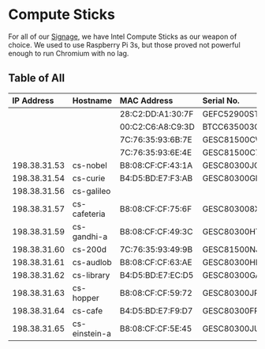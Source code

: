 # Compute Sticks

For all of our [Signage](../services/signage/README.md), we have Intel Compute Sticks as our weapon of choice. We used to use Raspberry Pi 3s, but those proved not powerful enough to run Chromium with no lag.

## Table of All

| IP Address | Hostname | MAC Address | Serial No. |
| :--------- | :------- | :---------- | :--------- |
| *<none>*   | *<none>* | 28:C2:DD:A1:30:7F | GEFC52900STQ |
| *<none>*   | *<none>* | 00:C2:C6:A8:C9:3D | BTCC635003C5 |
| *<none>*   | *<none>* | 7C:76:35:93:6B:7E | GESC81500CWT |
| *<none>*   | *<none>* | 7C:76:35:93:6E:4E | GESC81500C79 |
| 198.38.31.53 | cs-nobel | B8:08:CF:CF:43:1A | GESC80300JCM |
| 198.38.31.54 | cs-curie | B4:D5:BD:E7:F3:AB | GESC80300GDW |
| 198.38.31.56 | cs-galileo | *<none>* | *<none>* |
| 198.38.31.57 | cs-cafeteria | B8:08:CF:CF:75:6F | GESC803008XB |
| 198.38.31.59 | cs-gandhi-a | B8:08:CF:CF:49:3C | GESC80300HTJ |
| 198.38.31.60 | cs-200d | 7C:76:35:93:49:9B | GESC81500NJG |
| 198.38.31.61 | cs-audlob | B8:08:CF:CF:63:AE | GESC80300HMZ |
| 198.38.31.62 | cs-library | B4:D5:BD:E7:EC:D5 | GESC80300GAF |
| 198.38.31.63 | cs-hopper | B8:08:CF:CF:59:72 | GESC80300JPT |
| 198.38.31.64 | cs-cafe | B4:D5:BD:E7:F9:D7 | GESC80300FRM |
| 198.38.31.65 | cs-einstein-a | B8:08:CF:CF:5E:45 | GESC80300JU2 |
